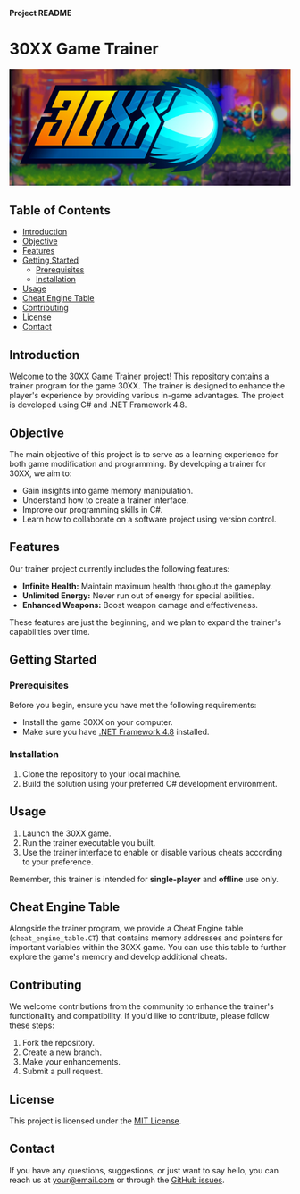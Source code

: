**Project README**

# 30XX Game Trainer

![30XX Logo](assets\logo.jpg)

## Table of Contents

- [Introduction](#introduction)
- [Objective](#objective)
- [Features](#features)
- [Getting Started](#getting-started)
  - [Prerequisites](#prerequisites)
  - [Installation](#installation)
- [Usage](#usage)
- [Cheat Engine Table](#cheat-engine-table)
- [Contributing](#contributing)
- [License](#license)
- [Contact](#contact)

## Introduction

Welcome to the 30XX Game Trainer project! This repository contains a trainer program for the game 30XX. The trainer is designed to enhance the player's experience by providing various in-game advantages. The project is developed using C# and .NET Framework 4.8.

## Objective

The main objective of this project is to serve as a learning experience for both game modification and programming. By developing a trainer for 30XX, we aim to:

- Gain insights into game memory manipulation.
- Understand how to create a trainer interface.
- Improve our programming skills in C#.
- Learn how to collaborate on a software project using version control.

## Features

Our trainer project currently includes the following features:

- **Infinite Health:** Maintain maximum health throughout the gameplay.
- **Unlimited Energy:** Never run out of energy for special abilities.
- **Enhanced Weapons:** Boost weapon damage and effectiveness.

These features are just the beginning, and we plan to expand the trainer's capabilities over time.

## Getting Started

### Prerequisites

Before you begin, ensure you have met the following requirements:

- Install the game 30XX on your computer.
- Make sure you have [.NET Framework 4.8](https://dotnet.microsoft.com/download/dotnet-framework/net48) installed.

### Installation

1. Clone the repository to your local machine.
2. Build the solution using your preferred C# development environment.

## Usage

1. Launch the 30XX game.
2. Run the trainer executable you built.
3. Use the trainer interface to enable or disable various cheats according to your preference.

Remember, this trainer is intended for **single-player** and **offline** use only.

## Cheat Engine Table

Alongside the trainer program, we provide a Cheat Engine table (`cheat_engine_table.CT`) that contains memory addresses and pointers for important variables within the 30XX game. You can use this table to further explore the game's memory and develop additional cheats.

## Contributing

We welcome contributions from the community to enhance the trainer's functionality and compatibility. If you'd like to contribute, please follow these steps:

1. Fork the repository.
2. Create a new branch.
3. Make your enhancements.
4. Submit a pull request.

## License

This project is licensed under the [MIT License](LICENSE).

## Contact

If you have any questions, suggestions, or just want to say hello, you can reach us at [your@email.com](mailto:your@email.com) or through the [GitHub issues](link_to_issues_page).
